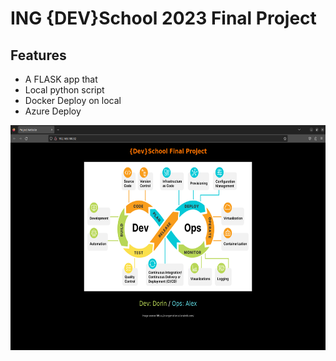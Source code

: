 # ING {DEV}School 2023 Final Project

## Features

- A FLASK app that 
- Local python script
- Docker Deploy  on local
- Azure Deploy


<p align="center">
<img src="https://github.com/Alexunder98/Proiect_DevOps/blob/master/img/homepage.png"
  alt="App Homepage"
  width="640" height="360">
</p>